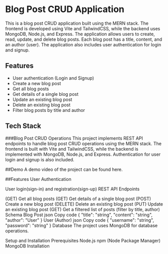# Blog Post CRUD Application

This is a blog post CRUD application built using the MERN stack. The frontend is developed using Vite and TailwindCSS, while the backend uses MongoDB, Node.js, and Express. The application allows users to create, read, update, and delete blog posts. Each blog post has a title, content, and an author (user). The application also includes user authentication for login and signup.

## Features

- User authentication (Login and Signup)
- Create a new blog post
- Get all blog posts
- Get details of a single blog post
- Update an existing blog post
- Delete an existing blog post
- Filter blog posts by title and author

## Tech Stack


###Blog Post CRUD Operations
This project implements REST API endpoints to handle blog post CRUD operations using the MERN stack. The frontend is built with Vite and TailwindCSS, while the backend is implemented with MongoDB, Node.js, and Express. Authentication for user login and signup is also included.

##Demo
A demo video of the project can be found here.

##Features
User Authentication

User login(sign-in) and registration(sign-up)
REST API Endpoints

(GET) Get all blog posts
(GET) Get details of a single blog post
(POST) Create a new blog post
(DELETE) Delete an existing blog post
(PUT) Update an existing blog post
(GET) Get a filtered list of posts (filter by title, author)
Schema
Blog Post
json
Copy code
{
  "title": "string",
  "content": "string",
  "author": "User"
}
User (Author)
json
Copy code
{
  "username": "string",
  "password": "string"
}
Database
The project uses MongoDB for database operations.

Setup and Installation
Prerequisites
Node.js
npm (Node Package Manager)
MongoDB
Installation